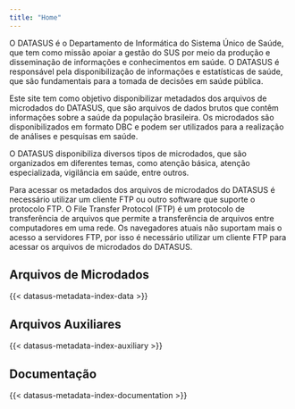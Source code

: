 ```yaml
---
title: "Home"
---
```


O DATASUS é o Departamento de Informática do Sistema Único de Saúde, que tem como missão apoiar a gestão do SUS por meio da produção e disseminação de informações e conhecimentos em saúde. O DATASUS é responsável pela disponibilização de informações e estatísticas de saúde, que são fundamentais para a tomada de decisões em saúde pública.

Este site tem como objetivo disponibilizar metadados dos arquivos de microdados do DATASUS, que são arquivos de dados brutos que contêm informações sobre a saúde da população brasileira. Os microdados são disponibilizados em formato DBC e podem ser utilizados para a realização de análises e pesquisas em saúde.

O DATASUS disponibiliza diversos tipos de microdados, que são organizados em diferentes temas, como atenção básica, atenção especializada, vigilância em saúde, entre outros.

Para acessar os metadados dos arquivos de microdados do DATASUS é necessário utilizar um cliente FTP ou outro software que suporte o protocolo FTP. O File Transfer Protocol (FTP) é um protocolo de transferência de arquivos que permite a transferência de arquivos entre computadores em uma rede. Os navegadores atuais não suportam mais o acesso a servidores FTP, por isso é necessário utilizar um cliente FTP para acessar os arquivos de microdados do DATASUS.

## Arquivos de Microdados

{{< datasus-metadata-index-data >}}

## Arquivos Auxiliares

{{< datasus-metadata-index-auxiliary >}}

## Documentação

{{< datasus-metadata-index-documentation >}}
